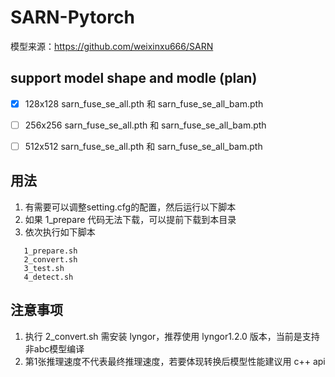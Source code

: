 # SARN-Pytorch
   模型来源：https://github.com/weixinxu666/SARN


## support model shape and modle (plan)
- [x] 128x128  sarn_fuse_se_all.pth 和 sarn_fuse_se_all_bam.pth
- [ ] 256x256  sarn_fuse_se_all.pth 和 sarn_fuse_se_all_bam.pth
- [ ] 512x512  sarn_fuse_se_all.pth 和 sarn_fuse_se_all_bam.pth


## 用法
   1. 有需要可以调整setting.cfg的配置，然后运行以下脚本
   2. 如果 1_prepare 代码无法下载，可以提前下载到本目录
   3. 依次执行如下脚本
   ```shell
      1_prepare.sh
      2_convert.sh
      3_test.sh
      4_detect.sh
   ```

## 注意事项
   1. 执行 2_convert.sh 需安装 lyngor，推荐使用 lyngor1.2.0 版本，当前是支持 非abc模型编译
   2. 第1张推理速度不代表最终推理速度，若要体现转换后模型性能建议用 c++ api
